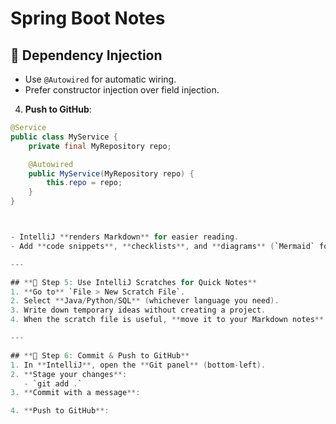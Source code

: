 # Spring Boot Notes
## 🔹 Dependency Injection
- Use `@Autowired` for automatic wiring.
- Prefer constructor injection over field injection.
4. **Push to GitHub**:

```java
@Service
public class MyService {
    private final MyRepository repo;

    @Autowired
    public MyService(MyRepository repo) {
        this.repo = repo;
    }
}



- IntelliJ **renders Markdown** for easier reading.
- Add **code snippets**, **checklists**, and **diagrams** (`Mermaid` format is supported).

---

## **📌 Step 5: Use IntelliJ Scratches for Quick Notes**
1. **Go to** `File > New Scratch File`.
2. Select **Java/Python/SQL** (whichever language you need).
3. Write down temporary ideas without creating a project.
4. When the scratch file is useful, **move it to your Markdown notes**.

---

## **📌 Step 6: Commit & Push to GitHub**
1. In **IntelliJ**, open the **Git panel** (bottom-left).
2. **Stage your changes**:
   - `git add .`
3. **Commit with a message**:

4. **Push to GitHub**:
